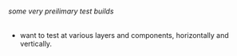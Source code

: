 

###### some very preilimary test builds

- want to test at various layers and components, horizontally and vertically.
